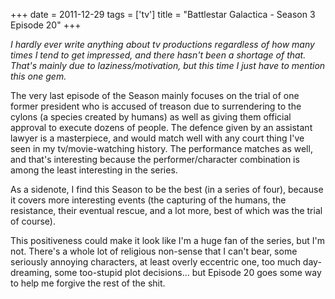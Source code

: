 +++
date = 2011-12-29
tags = ['tv']
title = "Battlestar Galactica - Season 3 Episode 20"
+++

*I hardly ever write anything about tv productions regardless of how
many times I tend to get impressed, and there hasn\'t been a shortage of
that. That\'s mainly due to laziness/motivation, but this time I just
have to mention this one gem.*

The very last episode of the Season mainly focuses on the trial of one
former president who is accused of treason due to surrendering to the
cylons (a species created by humans) as well as giving them official
approval to execute dozens of people. The defence given by an assistant
lawyer is a masterpiece, and would match well with any court thing I\'ve
seen in my tv/movie-watching history. The performance matches as well,
and that\'s interesting because the performer/character combination is
among the least interesting in the series.

As a sidenote, I find this Season to be the best (in a series of four),
because it covers more interesting events (the capturing of the humans,
the resistance, their eventual rescue, and a lot more, best of which was
the trial of course).

This positiveness could make it look like I\'m a huge fan of the series,
but I\'m not. There\'s a whole lot of religious non-sense that I can\'t
bear, some seriously annoying characters, at least overly eccentric one,
too much day-dreaming, some too-stupid plot decisions\... but Episode 20
goes some way to help me forgive the rest of the shit.
